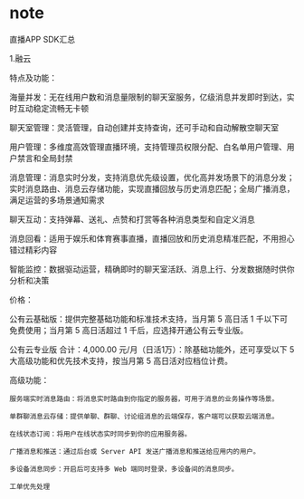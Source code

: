 # note
直播APP SDK汇总

1.融云

特点及功能：

  海量并发：无在线用户数和消息量限制的聊天室服务，亿级消息并发即时到达，实时互动稳定流畅无卡顿
  
  聊天室管理：灵活管理，自动创建并支持查询，还可手动和自动解散空聊天室
  
  用户管理：多维度高效管理直播环境，支持管理员权限分配、白名单用户管理、用户禁言和全局封禁
  
  消息管理：消息实时分发，支持消息优先级设置，优化高并发场景下的消息分发；实时消息路由、消息云存储功能，实现直播回放与历史消息匹配；全局广播消息，满足运营的多场景通知需求
  
  聊天互动：支持弹幕、送礼、点赞和打赏等各种消息类型和自定义消息
  
  消息回看：适用于娱乐和体育赛事直播，直播回放和历史消息精准匹配，不用担心错过精彩内容
  
  智能监控：数据驱动运营，精确即时的聊天室活跃、消息上行、分发数据随时供你分析和决策
  
价格：

  公有云基础版：提供完整基础功能和标准技术支持，当月第 5 高日活 1 千以下可免费使用；当月第 5 高日活超过 1 千后，应选择开通公有云专业版。
  
  公有云专业版 合计：4,000.00 元/月（日活1万）：除基础功能外，还可享受以下 5 大高级功能和优先技术支持，按当月第 5 高日活对应档位计费。
  
  高级功能：
  
    服务端实时消息路由：将消息实时路由到你指定的服务器，可用于消息的业务操作等场景。
    
    单群聊消息云存储：提供单聊、群聊、讨论组消息的云端保存，客户端可以获取云端消息。
    
    在线状态订阅：将用户在线状态实时同步到你的应用服务器。
    
    广播消息和推送：通过后台或 Server API 发送广播消息和推送给应用内的用户。
    
    多设备消息同步：开启后可支持多 Web 端同时登录，多设备间的消息同步。
    
    工单优先处理

